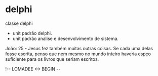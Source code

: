 # delphi

classe delphi
- unit padrão delphi.
- unit padrão analise e desenvolvimento de sistema.

João:
25 - Jesus fez também muitas outras coisas. Se cada uma delas fosse escrita, penso que nem mesmo no mundo inteiro haveria espço suficiente para os livros que seriam escritos.


!-- LOMADEE <-> BEGIN --
<script src="//ad.lomadee.com/banners/script.js?sourceId=37041675&dimension=18&height=600&width=300&method=0" type="text/javascript" language="javascript"></script>
